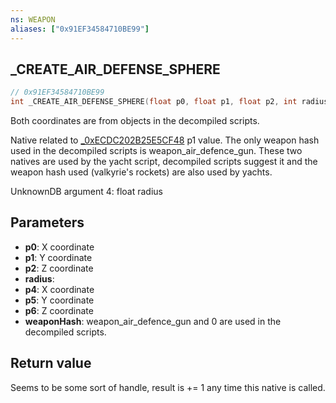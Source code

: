 ```yaml
---
ns: WEAPON
aliases: ["0x91EF34584710BE99"]
---
```

## _CREATE_AIR_DEFENSE_SPHERE

```c
// 0x91EF34584710BE99
int _CREATE_AIR_DEFENSE_SPHERE(float p0, float p1, float p2, int radius, float p4, float p5, float p6, Hash weaponHash);
```

Both coordinates are from objects in the decompiled scripts.

Native related to [_0xECDC202B25E5CF48](#_0xECDC202B25E5CF48) p1 value. The only weapon hash used in the decompiled scripts is weapon_air_defence_gun. These two natives are used by the yacht script, decompiled scripts suggest it and the weapon hash used (valkyrie's rockets) are also used by yachts.

UnknownDB argument 4: float radius

## Parameters
* **p0**: X coordinate
* **p1**: Y coordinate
* **p2**: Z coordinate
* **radius**:
* **p4**: X coordinate
* **p5**: Y coordinate
* **p6**: Z coordinate
* **weaponHash**: weapon_air_defence_gun and 0 are used in the decompiled scripts.

## Return value
Seems to be some sort of handle, result is += 1 any time this native is called.
